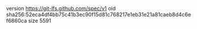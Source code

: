 version https://git-lfs.github.com/spec/v1
oid sha256:52eca4df4bb75c41b3ec90f15d81c768217e1eb31e21a81caeb8d4c6ef6860ca
size 5591
